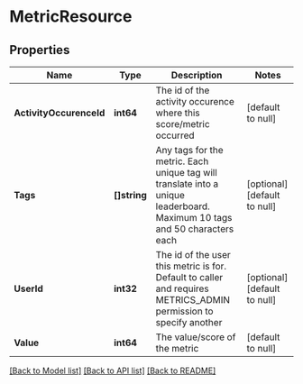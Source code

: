 # MetricResource

## Properties
Name | Type | Description | Notes
------------ | ------------- | ------------- | -------------
**ActivityOccurenceId** | **int64** | The id of the activity occurence where this score/metric occurred | [default to null]
**Tags** | **[]string** | Any tags for the metric. Each unique tag will translate into a unique leaderboard. Maximum 10 tags and 50 characters each | [optional] [default to null]
**UserId** | **int32** | The id of the user this metric is for. Default to caller and requires METRICS_ADMIN permission to specify another | [optional] [default to null]
**Value** | **int64** | The value/score of the metric | [default to null]

[[Back to Model list]](../README.md#documentation-for-models) [[Back to API list]](../README.md#documentation-for-api-endpoints) [[Back to README]](../README.md)



